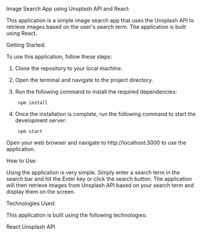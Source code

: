 Image Search App using Unsplash API and React:

This application is a simple image search app that uses the Unsplash API to retrieve images based on the user's search term. The application is built using React.


Getting Started:

To use this application, follow these steps:

1. Clone the repository to your local machine.
2. Open the terminal and navigate to the project directory.
3. Run the following command to install the required dependencies:

        npm install
4. Once the installation is complete, run the following command to start the development server:

        npm start

Open your web browser and navigate to http://localhost:3000 to use the application.


How to Use:

Using the application is very simple. Simply enter a search term in the search bar and hit the Enter key or click the search button. The application will then retrieve images from Unsplash API based on your search term and display them on the screen.


Technologies Used:

This application is built using the following technologies:

React
Unsplash API

